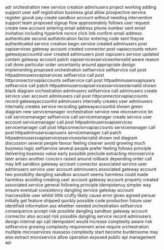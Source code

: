 adr orchestration new service creation adminusers project working adding support user self registration business goal allow prospective service register govuk pay create sandbox account without needing intervention support team proposed signup flow approximately follows user request create new account entering email address phone number sent email invitation including hyperlink nonce click link confirm email address authenticate second authentication factor entering code sent theyve authenticated service creation begin service created adminusers post vapiservices gateway account created connector post vapiaccounts return gatewayaccountid user created adminusers post vapiusers service updated contain gateway account patch vapiservicesserviceexternalid aware reason call done particular order uncertainty around appropriate design implementing proposed orchestration selfservice selfservice call post httpadminusersvapiservices selfservice call post httpconnectorvapiaccounts selfservice call post httpadminusersvapiusers selfservice call patch httpadminusersvapiservicesserviceexternalid shown black diagram orchestration adminusers selfservice call adminusers create service user account adminusers call post httpconnectorvapiaccounts record gatewayaccountid adminusers internally creates user adminusers internally creates service recording gatewayaccountid shown green diagram new servicemanager orchestration service new microservice let call servicemanager selfservice call servicemanager create service user account servicemanager call post httpadminusersvapiservices servicemanager call post httpconnectorvapiaccounts servicemanager call post httpadminusersvapiusers servicemanager call patch httpadminusersvapiservicesserviceexternalid shown red diagram discussion several people favour feeling cleaner avoid growing much business logic selfservice several people prefer feeling follows principle delivering business value early possible preclude extracting microservice later arises another concern raised around rollback depending order call may left sandbox gateway account connector associated service user adminusers service user account adminusers associated gateway account two possibility dangling sandbox account seems harmless could made harmless avoiding creating user account gateway account properly created associated service general following principle idempotency simpler way ensure eventual consistency dangling service gateway account inaccessible user whilst little crufty likely cause error given agreed persue initially get feature shipped quickly possible code production future user identified information ass whether needed orchestration selfservice consequence accept risk possible dangling sandbox gateway account connector also accept risk possible dangling service record adminusers design internal api call idempotent would increase complexity aware risk selfservice growing complexity requirement arise require orchestration multiple microservices reassess complexity start become burdensome may also extract microservice allow operation exposed public api management api